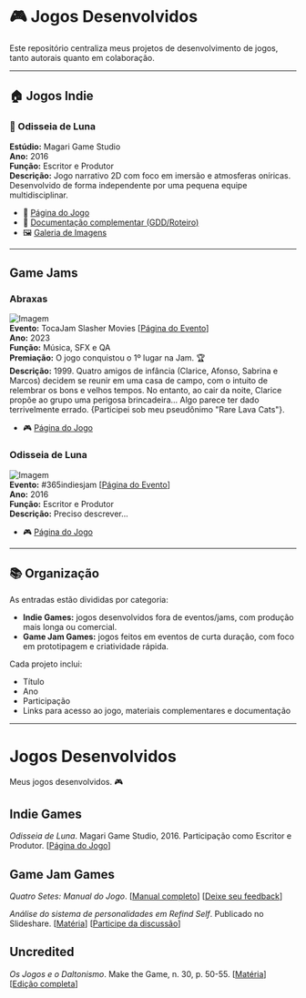 # 🎮 Jogos Desenvolvidos

Este repositório centraliza meus projetos de desenvolvimento de jogos, tanto autorais quanto em colaboração.

---

## 🏠 Jogos Indie

### 🌙 Odisseia de Luna  
**Estúdio:** Magari Game Studio  
**Ano:** 2016  
**Função:** Escritor e Produtor  
**Descrição:** Jogo narrativo 2D com foco em imersão e atmosferas oníricas. Desenvolvido de forma independente por uma pequena equipe multidisciplinar.  
- 🔗 [Página do Jogo](https://link-para-o-jogo.com)  
- 📄 [Documentação complementar (GDD/Roteiro)](https://link-docs.com)  
- 🖼️ [Galeria de Imagens](https://link-imagens.com)  

---

## Game Jams

### Abraxas 
![Imagem](https://img.itch.zone/aW1hZ2UvMTk0OTA2MC8xMTQ1OTQ5Mi5wbmc=/original/wBOi0t.png)  
**Evento:** TocaJam Slasher Movies [[Página do Evento](https://itch.io/jam/tocajam2023)]  
**Ano:** 2023  
**Função:** Música, SFX e QA   
**Premiação:** O jogo conquistou o 1º lugar na Jam. 🏆     
**Descrição:** 1999. Quatro amigos de infância (Clarice, Afonso, Sabrina e Marcos) decidem se reunir em uma casa de campo, com o intuito de relembrar os bons e velhos tempos. No entanto, ao cair da noite, Clarice propõe ao grupo uma perigosa brincadeira... Algo parece ter dado terrivelmente errado. {Participei sob meu pseudônimo "Rare Lava Cats"}. 
- 🎮 [Página do Jogo](https://mogezilla.itch.io/abraxas)  

### Odisseia de Luna     
![Imagem](https://external-content.duckduckgo.com/iu/?u=https%3A%2F%2Fm.gjcdn.net%2Fgame-thumbnail%2F500%2F180746-rhkk3dri-v4.webp&f=1&nofb=1&ipt=c5851cd4aa59ca31a66db432d7b9e85b33c64bc9dbeb08a5af993b70a6a0f348)  
**Evento:** #365indiesjam [[Página do Evento](https://gamejolt.com/search?q=%23365indiesjam)]  
**Ano:** 2016  
**Função:** Escritor e Produtor   
**Descrição:** Preciso descrever...
- 🎮 [Página do Jogo](https://gamejolt.com/games/odisseia-de-luna/180746)  

---

## 📚 Organização

As entradas estão divididas por categoria:  
- **Indie Games:** jogos desenvolvidos fora de eventos/jams, com produção mais longa ou comercial.  
- **Game Jam Games:** jogos feitos em eventos de curta duração, com foco em prototipagem e criatividade rápida.

Cada projeto inclui:
- Título
- Ano
- Participação
- Links para acesso ao jogo, materiais complementares e documentação

---

# Jogos Desenvolvidos
Meus jogos desenvolvidos. 🎮

## Indie Games
*Odisseia de Luna*. Magari Game Studio, 2016. Participação como Escritor e Produtor. [[Página do Jogo](https://gamejolt.com/games/odisseia-de-luna/180746)]


## Game Jam Games
*Quatro Setes: Manual do Jogo*. [[Manual completo](https://online.fliphtml5.com/qnywi/cmkm/#p=1)] [[Deixe seu feedback](https://condadobraveheart.com/threads/quatro-setes-manual-do-jogo-como-jogar.8335/)]

*Análise do sistema de personalidades em Refind Self*. Publicado no Slideshare. [[Matéria](https://pt.slideshare.net/slideshow/analise-do-sistema-de-personalidades-em-refind-self/271304421)] [[Participe da discussão](https://condadobraveheart.com/threads/analise-do-sistema-de-personalidades-em-refind-self.8229/)]


## Uncredited
*Os Jogos e o Daltonismo*. Make the Game, n. 30, p. 50-55. [[Matéria](https://archive.org/details/os-jogos-e-o-daltonismo)] [[Edição completa](https://condadobraveheart.com/Portal/Make_The_Game/MakeTheGame%2330.pdf)]

